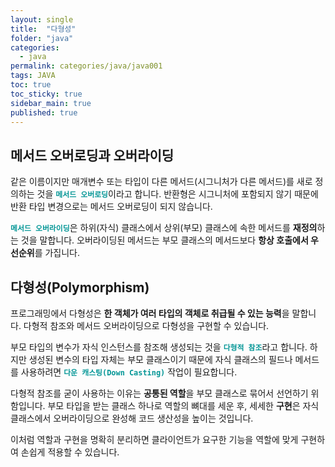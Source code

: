 ```yaml
---
layout: single
title:  "다형성"
folder: "java"
categories:
  - java
permalink: categories/java/java001
tags: JAVA
toc: true
toc_sticky: true
sidebar_main: true
published: true
---
```


## 메서드 오버로딩과 오버라이딩
같은 이름이지만 매개변수 또는 타입이 다른 메서드(시그니처가 다른 메서드)를 새로 정의하는 것을 <span style="color: rgb(3, 150, 150); font-weight: bold;">`메서드 오버로딩`</span>이라고 합니다. 반환형은 시그니처에 포함되지 않기 때문에 반환 타입 변경으로는 메서드 오버로딩이 되지 않습니다.

<span style="color: rgb(3, 150, 150); font-weight: bold;">`메서드 오버라이딩`</span>은 하위(자식) 클래스에서 상위(부모) 클래스에 속한 메서드를 **재정의**하는 것을 말합니다. 오버라이딩된 메서드는 부모 클래스의 메서드보다 **항상 호출에서 우선순위**를 가집니다.

## 다형성(Polymorphism)
프로그래밍에서 다형성은 **한 객체가 여러 타입의 객체로 취급될 수 있는 능력**을 말합니다. 다형적 참조와 메서드 오버라이딩으로 다형성을 구현할 수 있습니다.

부모 타입의 변수가 자식 인스턴스를 참조해 생성되는 것을 <span style="color: rgb(3, 150, 150); font-weight: bold;">`다형적 참조`</span>라고 합니다. 하지만 생성된 변수의 타입 자체는 부모 클래스이기 때문에 자식 클래스의 필드나 메서드를 사용하려면 <span style="color: rgb(3, 150, 150); font-weight: bold;">`다운 캐스팅(Down Casting)`</span> 작업이 필요합니다.

다형적 참조를 굳이 사용하는 이유는 **공통된 역할**을 부모 클래스로 묶어서 선언하기 위함입니다. 부모 타입을 받는 클래스 하나로 역할의 뼈대를 세운 후, 세세한 **구현**은 자식 클래스에서 오버라이딩으로 완성해 코드 생산성을 높이는 것입니다.

이처럼 역할과 구현을 명확히 분리하면 클라이언트가 요구한 기능을 역할에 맞게 구현하여 손쉽게 적용할 수 있습니다.